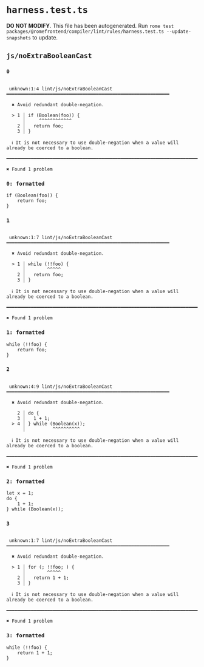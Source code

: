 # `harness.test.ts`

**DO NOT MODIFY**. This file has been autogenerated. Run `rome test packages/@romefrontend/compiler/lint/rules/harness.test.ts --update-snapshots` to update.

## `js/noExtraBooleanCast`

### `0`

```

 unknown:1:4 lint/js/noExtraBooleanCast ━━━━━━━━━━━━━━━━━━━━━━━━━━━━━━━━━━━━━━━━━━━━━━━━━━━━━━━━━━━━

  ✖ Avoid redundant double-negation.

  > 1 │ if (Boolean(foo)) {
      │     ^^^^^^^^^^^^
    2 │   return foo;
    3 │ }

  ℹ It is not necessary to use double-negation when a value will already be coerced to a boolean.

━━━━━━━━━━━━━━━━━━━━━━━━━━━━━━━━━━━━━━━━━━━━━━━━━━━━━━━━━━━━━━━━━━━━━━━━━━━━━━━━━━━━━━━━━━━━━━━━━━━━

✖ Found 1 problem

```

### `0: formatted`

```
if (Boolean(foo)) {
	return foo;
}

```

### `1`

```

 unknown:1:7 lint/js/noExtraBooleanCast ━━━━━━━━━━━━━━━━━━━━━━━━━━━━━━━━━━━━━━━━━━━━━━━━━━━━━━━━━━━━

  ✖ Avoid redundant double-negation.

  > 1 │ while (!!foo) {
      │        ^^^^^
    2 │   return foo;
    3 │ }

  ℹ It is not necessary to use double-negation when a value will already be coerced to a boolean.

━━━━━━━━━━━━━━━━━━━━━━━━━━━━━━━━━━━━━━━━━━━━━━━━━━━━━━━━━━━━━━━━━━━━━━━━━━━━━━━━━━━━━━━━━━━━━━━━━━━━

✖ Found 1 problem

```

### `1: formatted`

```
while (!!foo) {
	return foo;
}

```

### `2`

```

 unknown:4:9 lint/js/noExtraBooleanCast ━━━━━━━━━━━━━━━━━━━━━━━━━━━━━━━━━━━━━━━━━━━━━━━━━━━━━━━━━━━━

  ✖ Avoid redundant double-negation.

    2 │ do {
    3 │   1 + 1;
  > 4 │ } while (Boolean(x));
      │          ^^^^^^^^^^

  ℹ It is not necessary to use double-negation when a value will already be coerced to a boolean.

━━━━━━━━━━━━━━━━━━━━━━━━━━━━━━━━━━━━━━━━━━━━━━━━━━━━━━━━━━━━━━━━━━━━━━━━━━━━━━━━━━━━━━━━━━━━━━━━━━━━

✖ Found 1 problem

```

### `2: formatted`

```
let x = 1;
do {
	1 + 1;
} while (Boolean(x));

```

### `3`

```

 unknown:1:7 lint/js/noExtraBooleanCast ━━━━━━━━━━━━━━━━━━━━━━━━━━━━━━━━━━━━━━━━━━━━━━━━━━━━━━━━━━━━

  ✖ Avoid redundant double-negation.

  > 1 │ for (; !!foo; ) {
      │        ^^^^^
    2 │   return 1 + 1;
    3 │ }

  ℹ It is not necessary to use double-negation when a value will already be coerced to a boolean.

━━━━━━━━━━━━━━━━━━━━━━━━━━━━━━━━━━━━━━━━━━━━━━━━━━━━━━━━━━━━━━━━━━━━━━━━━━━━━━━━━━━━━━━━━━━━━━━━━━━━

✖ Found 1 problem

```

### `3: formatted`

```
while (!!foo) {
	return 1 + 1;
}

```
